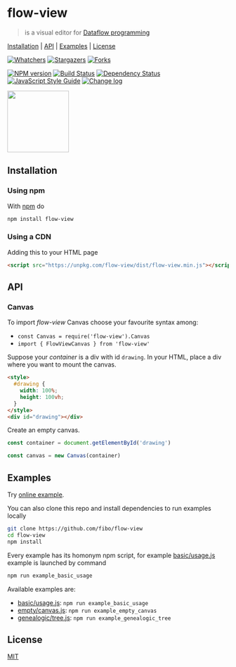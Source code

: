 # flow-view

> is a visual editor for [Dataflow programming][dataflow_wikipedia]

[Installation](#installation) |
[API](#api) |
[Examples](#examples) |
[License](#license)

[![Whatchers](http://g14n.info/svg/github/watchers/flow-view.svg)](https://github.com/fibo/flow-view/watchers) [![Stargazers](http://g14n.info/svg/github/stars/flow-view.svg)](https://github.com/fibo/flow-view/stargazers) [![Forks](http://g14n.info/svg/github/forks/flow-view.svg)](https://github.com/fibo/flow-view/network/members)

[![NPM version](https://badge.fury.io/js/flow-view.svg)](http://badge.fury.io/js/flow-view)
[![Build Status](https://travis-ci.org/fibo/flow-view.svg?branch=master)](https://travis-ci.org/fibo/flow-view?branch=master)
[![Dependency Status](https://david-dm.org/fibo/flow-view.svg)](https://david-dm.org/fibo/flow-view)
[![JavaScript Style Guide](https://img.shields.io/badge/code_style-standard-brightgreen.svg)](https://standardjs.com)
[![Change log](https://img.shields.io/badge/change-log-blue.svg)](http://g14n.info/flow-view/changelog)

<p><a href="http://codepen.io/fibo/pen/qNNmdd/"><img src="http://blog.codepen.io/wp-content/uploads/2012/06/TryItOn-CodePen.svg" style="width: 10em; height: auto;" /></a></p>

## Installation

### Using npm

With [npm](https://npmjs.org/) do

```bash
npm install flow-view
```

### Using a CDN

Adding this to your HTML page

```html
<script src="https://unpkg.com/flow-view/dist/flow-view.min.js"></script>
```

## API

### Canvas

To import *flow-view* Canvas choose your favourite syntax among:

* `const Canvas = require('flow-view').Canvas`
* `import { FlowViewCanvas } from 'flow-view'`

Suppose your *container* is a div with id `drawing`.
In your HTML, place a div where you want to mount the canvas.

```html
<style>
  #drawing {
    width: 100%;
    height: 100vh;
  }
</style>
<div id="drawing"></div>
```

Create an empty canvas.

```javascript
const container = document.getElementById('drawing')

const canvas = new Canvas(container)
```

## Examples

Try [online example][online_example].

You can also clone this repo and install dependencies to run examples locally

```bash
git clone https://github.com/fibo/flow-view
cd flow-view
npm install
```

Every example has its homonym npm script, for example [basic/usage.js][example_basic_usage] example is launched by command

```bash
npm run example_basic_usage
```

Available examples are:

* [basic/usage.js][example_basic_usage]: `npm run example_basic_usage`
* [empty/canvas.js][example_empty_canvas]: `npm run example_empty_canvas`
* [genealogic/tree.js][example_genealogic_tree]: `npm run example_genealogic_tree`

## License

[MIT](http://g14n.info/mit-license)

[dflow]: http://g14n.info/dflow "dflow"
[dataflow_wikipedia]: https://en.wikipedia.org/wiki/Dataflow_programming "Dataflow programming"
[example_basic_usage]: https://github.com/fibo/flow-view/blob/master/examples/basic/usage.js
[example_empty_canvas]: https://github.com/fibo/flow-view/blob/master/examples/empty/canvas.js
[example_genealogic_tree]: https://github.com/fibo/flow-view/blob/master/examples/genealogic/tree.js
[online_example]: http://g14n.info/flow-view/example "Online example"
[sample_view_svg]: https://g14n.info/flow-view/svg/sample-view.svg "SVG Sample"
[simpsons_gif]: https://g14n.info/flow-view/media/TheSimspons.gif "The Simpsons Family"
